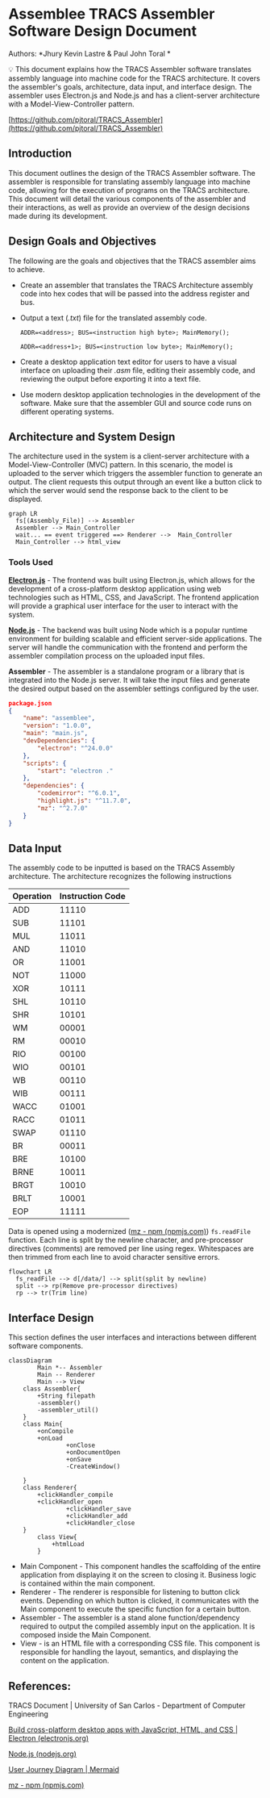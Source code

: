 # Assemblee TRACS Assembler Software Design Document

Authors: *Jhury Kevin Lastre  &  Paul John Toral  *

<aside>
💡 This document explains how the TRACS Assembler software translates assembly language into machine code for the TRACS architecture. It covers the assembler's goals, architecture, data input, and interface design. The assembler uses Electron.js and Node.js and has a client-server architecture with a Model-View-Controller pattern.

</aside>

[https://github.com/pjtoral/TRACS_Assembler](https://github.com/pjtoral/TRACS_Assembler)

## Introduction

This document outlines the design of the TRACS Assembler software. The assembler is responsible for translating assembly language into machine code, allowing for the execution of programs on the TRACS architecture. This document will detail the various components of the assembler and their interactions, as well as provide an overview of the design decisions made during its development.


## Design Goals and Objectives

The following are the goals and objectives that the TRACS assembler aims to achieve.

- Create an assembler that translates the TRACS Architecture assembly code into hex codes that will be passed into the address register and bus.
- Output a text (*.txt*) file for the translated assembly code.
    
    `ADDR=<address>; BUS=<instruction high byte>; MainMemory();`
    
    `ADDR=<address+1>; BUS=<instruction low byte>; MainMemory();`
    
- Create a desktop application text editor for users to have a visual interface on uploading their *.asm* file, editing their assembly code, and reviewing the output before exporting it into a text file.
- Use modern desktop application technologies in the development of the software. Make sure that the assembler GUI and source code runs on different operating systems.

## Architecture and System Design

The architecture used in the system is a client-server architecture with a Model-View-Controller (MVC) pattern. In this scenario, the model is uploaded to the server which triggers the assembler function to generate an output. The client requests this output through an event like a button click to which the server would send the response back to the client to be displayed.

```mermaid
graph LR
  fs[(Assembly_File)] --> Assembler
  Assembler --> Main_Controller
  wait... == event triggered ==> Renderer -->  Main_Controller
  Main_Controller --> html_view

```


### Tools Used

**[Electron.js](https://www.electronjs.org/)** - The frontend was built using Electron.js, which allows for the development of a cross-platform desktop application using web technologies such as HTML, CSS, and JavaScript. The frontend application will provide a graphical user interface for the user to interact with the system.

**[Node.js](https://nodejs.org/en)** - The backend was built using Node which is a popular runtime environment for building scalable and efficient server-side applications. The server will handle the communication with the frontend and perform the assembler compilation process on the uploaded input files.

**Assembler** - The assembler is a standalone program or a library that is integrated into the Node.js server. It will take the input files and generate the desired output based on the assembler settings configured by the user.

```json
package.json
{
    "name": "assemblee",
    "version": "1.0.0",
    "main": "main.js",
    "devDependencies": {
        "electron": "^24.0.0"
    },
    "scripts": {
        "start": "electron ."
    },
    "dependencies": {
        "codemirror": "^6.0.1",
        "highlight.js": "^11.7.0",
        "mz": "^2.7.0"
    }
}
```

## Data Input

The assembly code to be inputted is based on the TRACS Assembly architecture. The architecture recognizes the following instructions

| Operation | Instruction Code |
| --- | --- |
| ADD | 11110 |
| SUB | 11101 |
| MUL | 11011 |
| AND | 11010 |
| OR | 11001 |
| NOT | 11000 |
| XOR | 10111 |
| SHL | 10110 |
| SHR | 10101 |
| WM | 00001 |
| RM | 00010 |
| RIO | 00100 |
| WIO | 00101 |
| WB | 00110 |
| WIB | 00111 |
| WACC | 01001 |
| RACC | 01011 |
| SWAP | 01110 |
| BR | 00011 |
| BRE | 10100 |
| BRNE | 10011 |
| BRGT | 10010 |
| BRLT | 10001 |
| EOP | 11111 |

Data is opened using a modernized ([mz - npm (npmjs.com)](https://www.npmjs.com/package/mz)) `fs.readFile` function. Each line is split by the newline character, and pre-processor directives (comments) are removed per line using regex. Whitespaces are then trimmed from each line to avoid character sensitive errors.

```mermaid
flowchart LR
  fs_readFile --> d[/data/] --> split(split by newline)
  split --> rp(Remove pre-processor directives)
  rp --> tr(Trim line)
```


## Interface Design

This section defines the user interfaces and interactions between different software components.

```mermaid
classDiagram
		Main *-- Assembler
		Main -- Renderer
		Main --> View
    class Assembler{
        +String filepath
        -assembler()
        -assembler_util()
    }
    class Main{
        +onCompile
        +onLoad
				+onClose
				+onDocumentOpen
				+onSave
				-CreateWindow()

    }
    class Renderer{
        +clickHandler_compile
        +clickHandler_open
				+clickHandler_save
				+clickHandler_add
				+clickHandler_close
    }
		class View{
			+htmlLoad
		}
```


- Main Component - This component handles the scaffolding of the entire application from displaying it on the screen to closing it. Business logic is contained within the main component.
- Renderer - The renderer is responsible for listening to button click events. Depending on which button is clicked, it communicates with the Main component to execute the specific function for a certain button.
- Assembler - The assembler is a stand alone function/dependency required to output the compiled assembly input on the application. It is composed inside the Main Component.
- View - is an HTML file with a corresponding CSS file. This component is responsible for handling the layout, semantics, and displaying the content on the application.

## References:

TRACS Document | University of San Carlos - Department of Computer Engineering

[Build cross-platform desktop apps with JavaScript, HTML, and CSS | Electron (electronjs.org)](https://www.electronjs.org/)

[Node.js (nodejs.org)](https://nodejs.org/en)

[User Journey Diagram | Mermaid](https://mermaid.js.org/syntax/userJourney.html)

[mz - npm (npmjs.com)](https://www.npmjs.com/package/mz)
